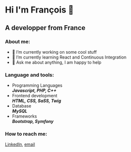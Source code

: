 # Hi I'm François 👋
## A developper from France

### About me:
- 🔭 I’m currently working on some cool stuff
- 🌱 I’m currently learning React and Continuous Integration
- 💬 Ask me about anything, I am happy to help

### Language and tools:
* Programming Languages <br/>
***Javascript, PHP, C++***
* Frontend development <br/>
***HTML, CSS, SaSS, Twig***
* Database <br/>
***MySQL***
* Frameworks <br/>
***Bootstrap, Symfony***

### How to reach me: <br/>
<a href="https://www.linkedin.com/in/fran%C3%A7ois-ramet">LinkedIn<a/>, <a href="rametfrancois@gmail.com">email<a/>

<!--
**francoisrrr/francoisrrr** is a ✨ _special_ ✨ repository because its `README.md` (this file) appears on your GitHub profile.

Here are some ideas to get you started:

- 🔭 I’m currently working on ...
- 🌱 I’m currently learning ...
- 👯 I’m looking to collaborate on ...
- 🤔 I’m looking for help with ...
- 💬 Ask me about ...
- 📫 How to reach me: ...
- 😄 Pronouns: ...
- ⚡ Fun fact: ...
-->
